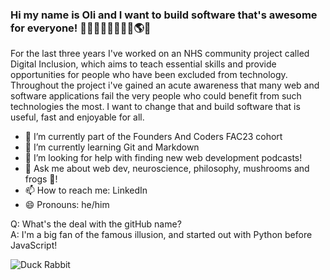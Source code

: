 ### Hi my name is Oli and I want to build software that's awesome for everyone! 👨‍🦯🧑🏾👨🏼👩‍🦽🌎💯

For the last three years I've worked on an NHS community project called Digital Inclusion, which aims to teach essential skills and provide opportunities for people who have been excluded from technology. Throughout the project i've gained an acute awareness that many web and software applications fail the very people who could benefit from such technologies the most. I want to change that and build software that is useful, fast and enjoyable for all. 

- 🔭 I’m currently part of the Founders And Coders FAC23 cohort
- 🌱 I’m currently learning Git and Markdown
- 🤔 I’m looking for help with finding new web development podcasts!
- 💬 Ask me about web dev, neuroscience, philosophy, mushrooms and frogs 🐸!
- 📫 How to reach me: LinkedIn
- 😄 Pronouns: he/him

Q: What's the deal with the gitHub name?
<br>
A: I'm a big fan of the famous illusion, and started out with Python before JavaScript!

![Duck Rabbit](https://static.independent.co.uk/s3fs-public/thumbnails/image/2016/02/14/12/duck-rabbit.png?width=250)
